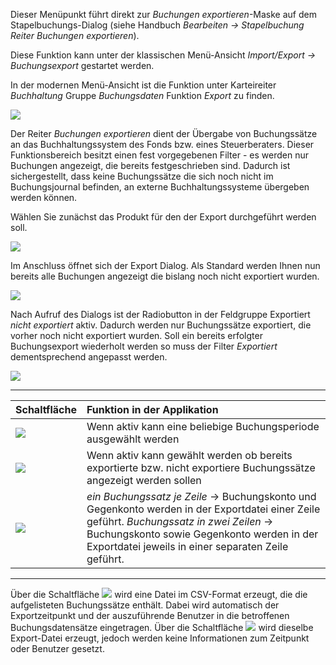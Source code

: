 Dieser Menüpunkt führt direkt zur *Buchungen exportieren*-Maske auf dem Stapelbuchungs-Dialog (siehe Handbuch *Bearbeiten → Stapelbuchung Reiter Buchungen exportieren*).

Diese Funktion kann unter der klassischen Menü-Ansicht *Import/Export → Buchungsexport* gestartet werden.

In der modernen Menü-Ansicht ist die Funktion unter Karteireiter *Buchhaltung* Gruppe *Buchungsdaten* Funktion *Export* zu finden.

![](http://xpecto.github.io/docs/xpecto/Import_Export/Buchungsexport/Export_menue.png)

Der Reiter *Buchungen exportieren* dient der Übergabe von Buchungssätze an das Buchhaltungssystem des Fonds bzw. eines Steuerberaters. Dieser Funktionsbereich besitzt einen fest vorgegebenen Filter - es werden nur Buchungen angezeigt, die bereits festgeschrieben sind. Dadurch ist sichergestellt, dass keine Buchungssätze die sich noch nicht im Buchungsjournal befinden, an externe Buchhaltungssysteme übergeben werden können. 

Wählen Sie zunächst das Produkt für den der Export durchgeführt werden soll.

![](http://xpecto.github.io/docs/xpecto/Import_Export/Buchungsexport/Produkt_waehlen.png)

Im Anschluss öffnet sich der Export Dialog. Als Standard werden Ihnen nun bereits alle Buchungen angezeigt die bislang noch nicht exportiert wurden.

![](http://xpecto.github.io/docs/xpecto/Import_Export/Buchungsexport/Buchungsexporte_Main.png)


Nach Aufruf des Dialogs ist der Radiobutton in der Feldgruppe Exportiert *nicht exportiert* aktiv. Dadurch werden nur Buchungssätze exportiert, die vorher noch nicht exportiert wurden. Soll ein bereits erfolgter Buchungsexport wiederholt werden so muss der Filter *Exportiert* dementsprechend angepasst werden. 

![](http://xpecto.github.io/docs/xpecto/Import_Export/Buchungsexport/Filter_default.png)


----------


| Schaltfläche      |  Funktion in der Applikation     |  
| ------------- |:-------------| 
| ![](http://xpecto.github.io/docs/xpecto/Import_Export/Buchungsexport/Buchungsperiode.png)     | Wenn aktiv kann eine beliebige Buchungsperiode ausgewählt werden|
| ![](http://xpecto.github.io/docs/xpecto/Import_Export/Buchungsexport/Exportiert.png)  | Wenn aktiv kann gewählt werden ob bereits exportierte bzw. nicht exportiere Buchungssätze angezeigt werden sollen  |
| ![](http://xpecto.github.io/docs/xpecto/Import_Export/Buchungsexport/Exportoptionen.png)  | *ein Buchungssatz je Zeile* -> Buchungskonto und Gegenkonto werden in der Exportdatei einer Zeile geführt. *Buchungssatz in zwei Zeilen* -> Buchungskonto sowie Gegenkonto werden in der Exportdatei jeweils in einer separaten Zeile geführt. |  


----------


Über die Schaltfläche ![](http://xpecto.github.io/docs/xpecto/Import_Export/Buchungsexport/Button_Export.png) wird eine Datei im CSV-Format erzeugt, die die aufgelisteten Buchungssätze enthält. Dabei wird automatisch der Exportzeitpunkt und der auszuführende Benutzer in die betroffenen Buchungsdatensätze eingetragen. Über die Schaltfläche ![](http://xpecto.github.io/docs/xpecto/Import_Export/Buchungsexport/Button_Testexport.png) wird dieselbe Export-Datei erzeugt, jedoch werden keine Informationen zum Zeitpunkt oder Benutzer gesetzt.